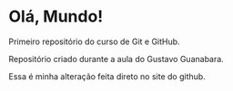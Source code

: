 # Olá, Mundo!
 Primeiro repositório do curso de Git e GitHub.

 Repositório criado durante a aula do Gustavo Guanabara.
 
 Essa é minha alteração feita direto no site do github.
